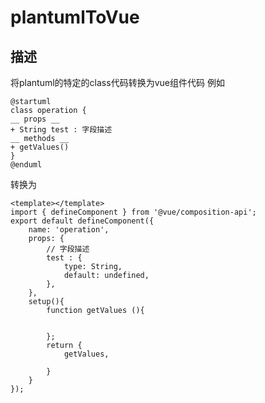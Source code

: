 # plantumlToVue
## 描述
将plantuml的特定的class代码转换为vue组件代码
例如
```plantuml 
@startuml
class operation {
__ props __
+ String test : 字段描述
__ methods __
+ getValues()
}
@enduml
```
转换为
```vue
<template></template>
import { defineComponent } from '@vue/composition-api';
export default defineComponent({
    name: 'operation',
    props: { 
        // 字段描述
        test : {
            type: String,
            default: undefined,
        }, 
    },
    setup(){
        function getValues (){


        };
        return {
            getValues,

        }
    }
});
```